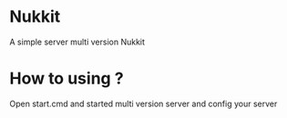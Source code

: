 # Nukkit
A simple server multi version Nukkit

# How to using ?
Open start.cmd and started multi version server and config your server 

